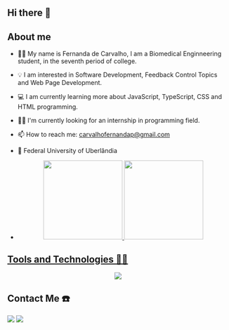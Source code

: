## Hi there 👋


## About me
- 👩🏻 My name is Fernanda de Carvalho, I am a Biomedical Enginneering student, in the seventh period of college. 
- 💡 I am interested in Software Development, Feedback Control Topics and Web Page Development.
- 💻 I am currently learning more about JavaScript, TypeScript, CSS and HTML programming.
- ✍🏻 I'm currently looking for an internship in programming field.
- 📫 How to reach me: carvalhofernandap@gmail.com
- 📖 Federal University of Uberlândia

- <div align="center">
  <a href="https://github.com/fcarvalhop">
  <img height="180em" src="https://github-readme-stats.vercel.app/api?username=fcarvalhop&show_icons=true&theme=radical&include_all_commits=true&count_private=true"/>
  <img height="180em" src="https://github-readme-stats.vercel.app/api/top-langs/?username=fcarvalhop&layout=compact&langs_count=7&theme=radical"/>
</div>

## Tools and Technologies 🧑‍💻
<p align="center">
  <a href="https://skillicons.dev">
    <img src="https://skillicons.dev/icons?i=vscode,autocad,python,arduino,c,html,javascript,typescript" />
  </a>
</p>

## Contact Me ☎️
<div>
  <a href = "mailto:carvalhofernandap@gmail.com"><img src="https://img.shields.io/badge/-Gmail-%23333?style=for-the-badge&logo=gmail&logoColor=white" target="_blank"></a>
  <a href="https://www.linkedin.com/in/fernanda-carvalho-729103203/" target="_blank"><img src="https://img.shields.io/badge/-LinkedIn-%230077B5?style=for-the-badge&logo=linkedin&logoColor=white" target="_blank"></a>
 
</div>

<!--
**fcarvalhop/fcarvalhop** is a ✨ _special_ ✨ repository because its `README.md` (this file) appears on your GitHub profile.

Here are some ideas to get you started:

- 🔭 I’m currently working on ...
- 🌱 I’m currently learning ...
- 👯 I’m looking to collaborate on ...
- 🤔 I’m looking for help with ...
- 💬 Ask me about ...
- 📫 How to reach me: ...
- 😄 Pronouns: ...
- ⚡ Fun fact: ...
-->

